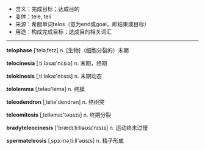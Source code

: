 - <span class="definition">含义：完成目标；达成目的</span>
- <span class="definition">变体：tele, teli</span>
- <span class="definition">来源：希腊单词telos（意为end或goal，即结束或目标）</span>
- <span class="definition">用途：构成完成目标；达成目的相关词汇</span>

---

<span class="vocabulary">**telophase**</span> [ˈteləˌfeɪz] n. [生物]（细胞分裂的）末期

<span class="vocabulary">**telocinesia**</span> [ˌti:lәsaɪ'ni:siә] n. 末期，终期

<span class="vocabulary">**telokinesis**</span> [ˌti:lәkaɪ'ni:sɪs] n. 末期动态

<span class="vocabulary">**telolemma**</span> [ˌteləʊ'lemә] n. 终膜

<span class="vocabulary">**teleodendron**</span> [ˌteliә'dendrәn] n. 终树突

<span class="vocabulary">**teleomitosis**</span> [ˌteliәmaɪ'təʊsɪs] n. 终期分裂 

<span class="vocabulary">**bradyteleocinesis**</span> ['brædɪˌti:liəʊsɪˈnɪsɪs] n. 运动终末过慢

<span class="vocabulary">**spermateleosis**</span> [ˌspɜːmәˌti:li'əʊsɪs] n. 精子形成

